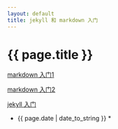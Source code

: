 ```yaml
---
layout: default
title: jekyll 和 markdown 入门
---
```

<h1> {{ page.title }} </h1>

[markdown 入门1](http://snails.github.io/2012/05/08/Learn-to-Markdown/)

[markdown 入门2](http://www.jianshu.com/p/q81RER)

[jekyll 入门](http://trefoil.github.io/2013/10/05/jekyll.html)

* {{ page.date | date_to_string }} *
